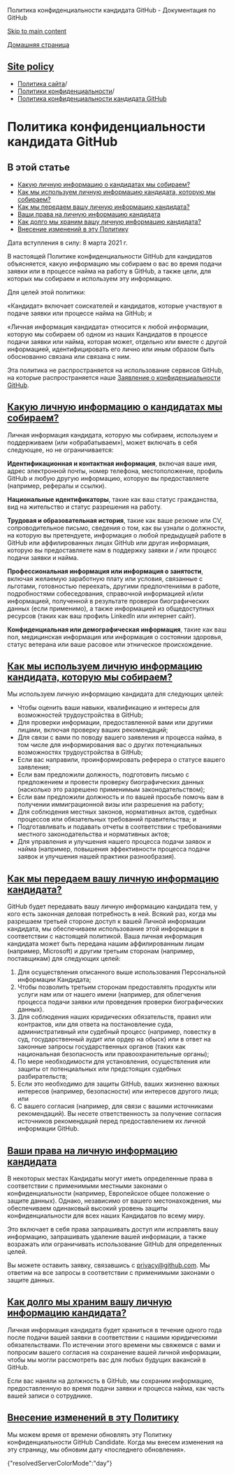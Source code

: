 Политика конфиденциальности кандидата GitHub - Документация по GitHub

[Skip to main content](#main-content)

[Домашняя страница](/ru)

[Site policy](/ru/site-policy)
----------

* [Политика сайта](/ru/site-policy)/
* [Политики конфиденциальности](/ru/site-policy/privacy-policies)/
* [Политика конфиденциальности кандидата GitHub](/ru/site-policy/privacy-policies/github-candidate-privacy-policy)

Политика конфиденциальности кандидата GitHub
==========

В этой статье
----------

* [Какую личную информацию о кандидатах мы собираем?](#what-candidate-personal-information-do-we-collect)
* [Как мы используем личную информацию кандидата, которую мы собираем?](#how-do-we-use-the-candidate-personal-information-we-collect)
* [Как мы передаем вашу личную информацию кандидата?](#how-do-we-share-your-candidate-personal-information)
* [Ваши права на личную информацию кандидата](#your-rights-to-your-candidate-personal-information)
* [Как долго мы храним вашу личную информацию кандидата?](#how-long-do-we-retain-your-candidate-personal-information)
* [Внесение изменений в эту Политику](#changes-to-this-policy)

Дата вступления в силу: 8 марта 2021 г.

В настоящей Политике конфиденциальности GitHub для кандидатов объясняется, какую информацию мы собираем о вас во время подачи заявки или в процессе найма на работу в GitHub, а также цели, для которых мы собираем и используем эту информацию.

Для целей этой политики:

«Кандидат» включает соискателей и кандидатов, которые участвуют в подаче заявки или процессе найма на GitHub; и

«Личная информация кандидата» относится к любой информации, которую мы собираем об одном из наших Кандидатов в процессе подачи заявки или найма, которая может, отдельно или вместе с другой информацией, идентифицировать его лично или иным образом быть обоснованно связана или связана с ним.

Эта политика не распространяется на использование сервисов GitHub, на которые распространяется наше [Заявление о конфиденциальности GitHub](/ru/site-policy/privacy-policies/github-privacy-statement).

[Какую личную информацию о кандидатах мы собираем?](#what-candidate-personal-information-do-we-collect)
----------

Личная информация кандидата, которую мы собираем, используем и поддерживаем (или «обрабатываем»), может включать в себя следующее, но не ограничивается:

**Идентификационная и контактная информация**, включая ваше имя, адрес электронной почты, номер телефона, местоположение, профиль GitHub и любую другую информацию, которую вы предоставляете (например, рефералы и ссылки).

**Национальные идентификаторы**, такие как ваш статус гражданства, вид на жительство и статус разрешения на работу.

**Трудовая и образовательная история**, такие как ваше резюме или CV, сопроводительное письмо, сведения о том, как вы узнали о должности, на которую вы претендуете, информация о любой предыдущей работе в GitHub или аффилированных лицах GitHub или другая информация, которую вы предоставляете нам в поддержку заявки и / или процесс подачи заявки и найма.

**Профессиональная информация или информация о занятости**, включая желаемую заработную плату или условия, связанные с льготами, готовностью переехать, другими предпочтениями в работе, подробностями собеседования, справочной информацией и/или информацией, полученной в результате проверки биографических данных (если применимо), а также информацией из общедоступных ресурсов (таких как ваш профиль LinkedIn или интернет сайт).

**Конфиденциальная или демографическая информация**, такие как ваш пол, медицинская информация или информация о состоянии здоровья, статус ветерана или ваше расовое или этническое происхождение.

[Как мы используем личную информацию кандидата, которую мы собираем?](#how-do-we-use-the-candidate-personal-information-we-collect)
----------

Мы используем личную информацию кандидата для следующих целей:

* Чтобы оценить ваши навыки, квалификацию и интересы для возможностей трудоустройства в GitHub;
* Для проверки информации, предоставленной вами или другими лицами, включая проверку ваших рекомендаций;
* Для связи с вами по поводу вашего заявления и процесса найма, в том числе для информирования вас о других потенциальных возможностях трудоустройства в GitHub;
* Если вас направили, проинформировать реферера о статусе вашего заявления;
* Если вам предложили должность, подготовить письмо с предложением и провести проверку биографических данных (насколько это разрешено применимым законодательством);
* Если вам предложили должность и по вашей просьбе помочь вам в получении иммиграционной визы или разрешения на работу;
* Для соблюдения местных законов, нормативных актов, судебных процессов или обязательных требований правительства; и
* Подготавливать и подавать отчеты в соответствии с требованиями местного законодательства и нормативных актов;
* Для управления и улучшения нашего процесса подачи заявок и найма (например, повышения эффективности процесса подачи заявок и улучшения нашей практики разнообразия).

[Как мы передаем вашу личную информацию кандидата?](#how-do-we-share-your-candidate-personal-information)
----------

GitHub будет передавать вашу личную информацию кандидата тем, у кого есть законная деловая потребность в ней. Всякий раз, когда мы разрешаем третьей стороне доступ к вашей Личной информации кандидата, мы обеспечиваем использование этой информации в соответствии с настоящей политикой. Ваша личная информация кандидата может быть передана нашим аффилированным лицам (например, Microsoft) и другим третьим сторонам (например, поставщикам) для следующих целей:

1. Для осуществления описанного выше использования Персональной информации Кандидата;
2. Чтобы позволить третьим сторонам предоставлять продукты или услуги нам или от нашего имени (например, для облегчения процесса подачи заявки или проведения проверки биографических данных).
3. Для соблюдения наших юридических обязательств, правил или контрактов, или для ответа на постановление суда, административный или судебный процесс (например, повестку в суд, государственный аудит или ордер на обыск) или в ответ на законные запросы государственных органов (таких как национальная безопасность или правоохранительные органы);
4. По мере необходимости для установления, осуществления или защиты от потенциальных или предстоящих судебных разбирательств;
5. Если это необходимо для защиты GitHub, ваших жизненно важных интересов (например, безопасности) или интересов другого лица; или
6. С вашего согласия (например, для связи с вашими источниками рекомендаций). Вы несете ответственность за получение согласия источников рекомендаций перед предоставлением их личной информации GitHub.

[Ваши права на личную информацию кандидата](#your-rights-to-your-candidate-personal-information)
----------

В некоторых местах Кандидаты могут иметь определенные права в соответствии с применимыми местными законами о конфиденциальности (например, Европейское общее положение о защите данных). Однако, независимо от вашего местонахождения, мы обеспечиваем одинаковый высокий уровень защиты конфиденциальности для всех наших Кандидатов по всему миру.

Это включает в себя права запрашивать доступ или исправлять вашу информацию, запрашивать удаление вашей информации, а также возражать или ограничивать использование GitHub для определенных целей.

Вы можете оставить заявку, связавшись с [privacy@github.com](mailto:privacy@github.com). Мы ответим на все запросы в соответствии с применимыми законами о защите данных.

[Как долго мы храним вашу личную информацию кандидата?](#how-long-do-we-retain-your-candidate-personal-information)
----------

Личная информация кандидата будет храниться в течение одного года после подачи вашей заявки в соответствии с нашими юридическими обязательствами. По истечении этого времени мы свяжемся с вами и попросим вашего согласия на сохранение вашей личной информации, чтобы мы могли рассмотреть вас для любых будущих вакансий в GitHub.

Если вас наняли на должность в GitHub, мы сохраним информацию, предоставленную во время подачи заявки и процесса найма, как часть вашей записи о сотруднике.

[Внесение изменений в эту Политику](#changes-to-this-policy)
----------

Мы можем время от времени обновлять эту Политику конфиденциальности GitHub Candidate. Когда мы внесем изменения на эту страницу, мы обновим дату «последнего обновления».

{"resolvedServerColorMode":"day"}
